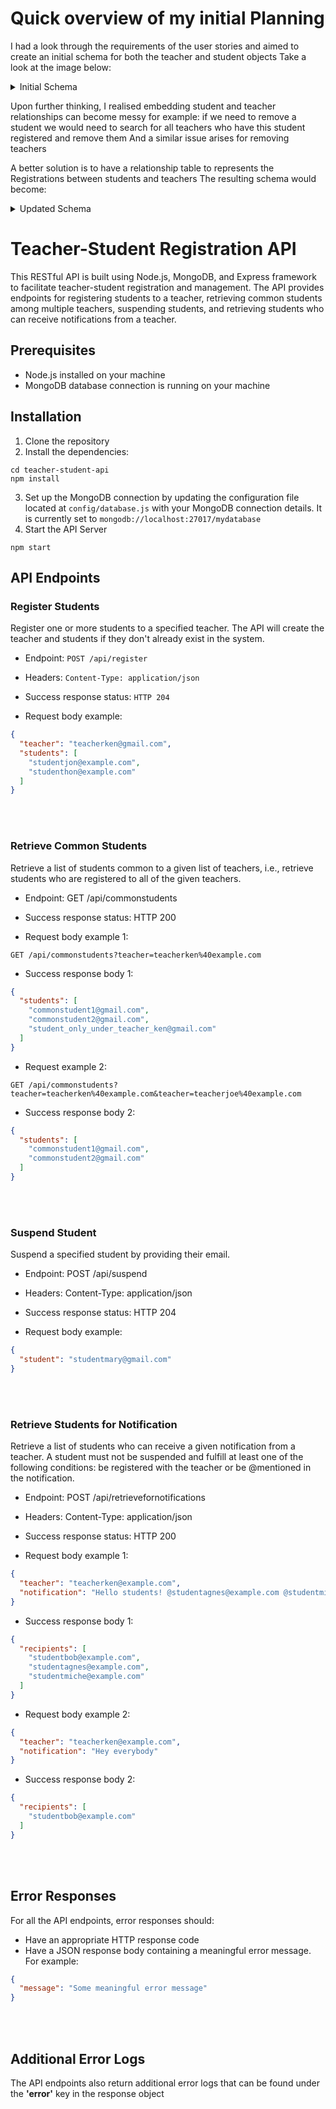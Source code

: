 # Quick overview of my initial Planning
I had a look through the requirements of the user stories and aimed to create an initial schema for both the teacher and student objects
Take a look at the image below:
<details>
<summary>Initial Schema</summary>

![image](https://github.com/arhussain1/SeniorBackendDevAssessment/assets/96926931/d6f1bd20-4712-40e6-b400-e8651851a6d2)

</details>

Upon further thinking, I realised embedding student and teacher relationships can become messy for example:
if we need to remove a student we would need to search for all teachers who have this student registered and remove them
And a similar issue arises for removing teachers

A better solution is to have a relationship table to represents the Registrations between students and teachers
The resulting schema would become:

<details>
<summary>Updated Schema</summary>

![image](https://github.com/arhussain1/SeniorBackendDevAssessment/assets/96926931/4ab97685-d3c5-405e-acfa-567081a81084)

</details>

# Teacher-Student Registration API

This RESTful API is built using Node.js, MongoDB, and Express framework to facilitate teacher-student registration and management. The API provides endpoints for registering students to a teacher, retrieving common students among multiple teachers, suspending students, and retrieving students who can receive notifications from a teacher.

## Prerequisites

- Node.js installed on your machine
- MongoDB database connection is running on your machine

## Installation

1. Clone the repository 
2. Install the dependencies:
```
cd teacher-student-api
npm install
```
3. Set up the MongoDB connection by updating the configuration file located at `config/database.js` with your MongoDB connection details.
It is currently set to `mongodb://localhost:27017/mydatabase`
4. Start the API Server
```
npm start
```

## API Endpoints

### Register Students
Register one or more students to a specified teacher. The API will create the teacher and students if they don't already exist in the system.

- Endpoint: `POST /api/register`
- Headers: `Content-Type: application/json`
- Success response status: `HTTP 204`

- Request body example:

```json
{
  "teacher": "teacherken@gmail.com",
  "students": [
    "studentjon@example.com",
    "studenthon@example.com"
  ]
}
```
<br/><br/>
### Retrieve Common Students
Retrieve a list of students common to a given list of teachers, i.e., retrieve students who are registered to all of the given teachers.

- Endpoint: GET /api/commonstudents
- Success response status: HTTP 200

- Request body example 1:
```
GET /api/commonstudents?teacher=teacherken%40example.com
```

- Success response body 1:
```json
{
  "students": [
    "commonstudent1@gmail.com",
    "commonstudent2@gmail.com",
    "student_only_under_teacher_ken@gmail.com"
  ]
}
```

- Request example 2:
```
GET /api/commonstudents?teacher=teacherken%40example.com&teacher=teacherjoe%40example.com
```

- Success response body 2:
```json
{
  "students": [
    "commonstudent1@gmail.com",
    "commonstudent2@gmail.com"
  ]
}
```
<br/><br/>
### Suspend Student
Suspend a specified student by providing their email.

- Endpoint: POST /api/suspend
- Headers: Content-Type: application/json
- Success response status: HTTP 204

- Request body example:

```json
{
  "student": "studentmary@gmail.com"
}
```
<br/><br/>
### Retrieve Students for Notification
Retrieve a list of students who can receive a given notification from a teacher. A student must not be suspended and fulfill at least one of the following conditions: be registered with the teacher or be @mentioned in the notification.

- Endpoint: POST /api/retrievefornotifications
- Headers: Content-Type: application/json
- Success response status: HTTP 200

- Request body example 1:
```json
{
  "teacher": "teacherken@example.com",
  "notification": "Hello students! @studentagnes@example.com @studentmiche@example.com"
}
```

- Success response body 1:
```json
{
  "recipients": [
    "studentbob@example.com",
    "studentagnes@example.com",
    "studentmiche@example.com"
  ]
}
```

- Request body example 2:
```json
{
  "teacher": "teacherken@example.com",
  "notification": "Hey everybody"
}
```

- Success response body 2:
```json
{
  "recipients": [
    "studentbob@example.com"
  ]
}
```
<br/><br/>
## Error Responses
For all the API endpoints, error responses should:

- Have an appropriate HTTP response code
- Have a JSON response body containing a meaningful error message. For example:
```json
{
  "message": "Some meaningful error message"
}
```
<br/><br/>
## Additional Error Logs
The API endpoints also return additional error logs that can be found under the **'error'** key in the response object







